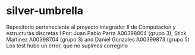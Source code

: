 # silver-umbrella

Repositorio perteneciente al proyecto integrador II de Computacion y estructuras discretas I Por: Juan Pablo Parra A00398004 (grupo 3), Stick Martinez A00398704 (grupo 3) and Daniel Gonzales A00399873 (grupo 5)
Los test hubo un error, que no supimos corregirlo
